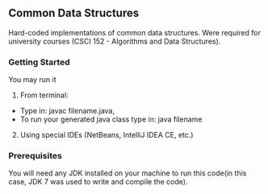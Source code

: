 ## Common Data Structures
Hard-coded implementations of common data structures. Were required for university courses (CSCI 152 - Algorithms and Data Structures).

### Getting Started

You may run it
1. From terminal: 
- Type in: javac filename.java, 
- To run your generated java class type in: java filename
2. Using special IDEs (NetBeans, IntelliJ IDEA CE, etc.)

### Prerequisites

You will need any JDK installed on your machine to run this code(in this case, JDK 7 was used to write and compile the code).
